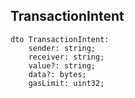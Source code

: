 ## TransactionIntent

```
dto TransactionIntent:
    sender: string;
    receiver: string;
    value?: string;
    data?: bytes;
    gasLimit: uint32;
```
